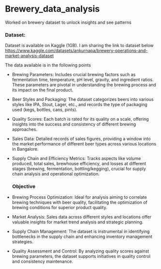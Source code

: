 # Brewery_data_analysis
Worked on brewery dataset to unlock insights and see patterns

### Dataset:
Dataset is available on Kaggle (1GB). I am sharing the link to dataset below
https://www.kaggle.com/datasets/ankurnapa/brewery-operations-and-market-analysis-dataset

The data available is in the following points
- Brewing Parameters: Includes crucial brewing factors such as fermentation time, temperature, pH level, gravity, and ingredient ratios. These parameters are pivotal in understanding the brewing process and its impact on the final product.
- Beer Styles and Packaging: The dataset categorizes beers into various styles like IPA, Stout, Lager, etc., and records the type of packaging used (kegs, bottles, cans, pints).
- Quality Scores: Each batch is rated for its quality on a scale, offering insights into the success and consistency of different brewing approaches.
- Sales Data: Detailed records of sales figures, providing a window into the market performance of different beer types across various locations in Bangalore.
- Supply Chain and Efficiency Metrics: Tracks aspects like volume produced, total sales, brewhouse efficiency, and losses at different stages (brewing, fermentation, bottling/kegging), crucial for supply chain analysis and operational optimization.

  ### Objective

- Brewing Process Optimization: Ideal for analysis aiming to correlate brewing techniques with beer quality, facilitating the optimization of brewing conditions for superior product quality.
- Market Analysis: Sales data across different styles and locations offer valuable insights for market trend analysis and strategic planning.
- Supply Chain Management: The dataset is instrumental in identifying bottlenecks in the supply chain and enhancing inventory management strategies.
- Quality Assessment and Control: By analyzing quality scores against brewing parameters, the dataset supports initiatives in quality control and consistency maintenance.
